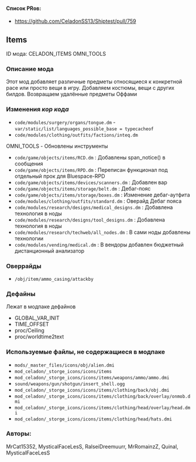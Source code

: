 

#### Список PRов:

- https://github.com/CeladonSS13/Shiptest/pull/759
<!--
  Ссылки на PRы, связанные с модом:
  - Создание
  - Большие изменения
-->

<!-- Название мода. Не важно на русском или на английском. -->
## Items

ID мода: CELADON_ITEMS
OMNI_TOOLS
<!--
  Название модпака прописными буквами, СОЕДИНЁННЫМИ_ПОДЧЁРКИВАНИЕМ,
  которое ты будешь использовать для обозначения файлов.
-->

### Описание мода

Этот мод добавляет различные предметы относящиеся к конкретной расе или просто вещи в игру.
Добавляем костюмы, вещи с других билдов. Возвращаем удалённые предметы Оффами

<!--
  Что он делает, что добавляет: что, куда, зачем и почему - всё здесь.
  А также любая полезная информация.
-->

### Изменения *кор кода*

- `code/modules/surgery/organs/tongue.dm`
	-`var/static/list/languages_possible_base = typecacheof`
- `code/modules/clothing/outfits/factions/inteq.dm`

OMNI_TOOLS	-	Обновлены инструменты
- `code/game/objects/items/RCD.dm`						:	Добавлены span_notice() в сообщения
- `code/game/objects/items/RPD.dm`						:	Переписан функционал под отдельный прок для Bluespace-RPD
- `code/game/objects/items/devices/scanners.dm`			:	Добавлен вар
- `code/game/objects/items/storage/belt.dm`				:	Дебаг-пояс
- `code/game/objects/items/storage/boxes.dm`			:	Изменение дебаг-аутфита
- `code/modules/clothing/outfits/standard.dm`			:	Оверайд Дебаг пояса
- `code/modules/research/designs/medical_designs.dm`	:	Добавлена технология в ноды
- `code/modules/research/designs/tool_designs.dm`		:	Добавлена технология в ноды
- `code/modules/research/techweb/all_nodes.dm`			:	В сами ноды добавлены технологии
- `code/modules/vending/medical.dm` 					:	В вендоры добавлен бюджетный дистанционный анализатор
<!--
  Если вы редактировали какие-либо процедуры или переменные в кор коде,
  они должны быть указаны здесь.
  Нужно указать и файл, и процедуры/переменные.

  Изменений нет - напиши "Отсутствуют"
-->

### Оверрайды

- `/obj/item/ammo_casing/attackby`
<!--
  Если ты добавлял новый модульный оверрайд, его нужно указать здесь.
  Здесь указываются оверрайды в твоём моде и папке `_master_files`

  Изменений нет - напиши "Отсутствуют"
-->

### Дефайны

Лежат в модпаке дефайнов
- GLOBAL_VAR_INIT
- TIME_OFFSET
- proc/Ceiling
- proc/worldtime2text

<!--
  Если требовалось добавить какие-либо дефайны, укажи файлы,
  в которые ты их добавил, а также перечисли имена.
  И то же самое, если ты используешь дефайны, определённые другим модом.

  Не используешь - напиши "Отсутствуют"
-->

### Используемые файлы, не содержащиеся в модпаке

- `mods/_master_files/icons/obj/alien.dmi`
- `mod_celadon/_storge_icons/icons/items`
- `mod_celadon/_storge_icons/icons/items/weapons/ammo/ammo.dmi`
- `sound/weapons/gun/shotgun/insert_shell.ogg`
- `mod_celadon/_storge_icons/icons/items/clothing/back/obj.dmi`
- `mod_celadon/_storge_icons/icons/items/clothing/back/overlay/onmob.dmi`
- `mod_celadon/_storge_icons/icons/items/clothing/head/overlay/head.dmi`
- `mod_celadon/_storge_icons/icons/items/clothing/head/hats.dmi`
<!--
  Будь то немодульный файл или модульный файл, который не содержится в папке,
  принадлежащей этому конкретному моду, он должен быть упомянут здесь.
  Хорошими примерами являются иконки или звуки, которые используются одновременно
  несколькими модулями, или что-либо подобное.
-->

### Авторы:

MrCat15352, MysticalFaceLesS, RalseiDreemuurr, MrRomainzZ, Quinal, MysticalFaceLesS
<!--
  Здесь находится твой никнейм
  Если работал совместно - никнеймы тех, кто помогал.
  В случае порта чего-либо должна быть ссылка на источник.
-->
